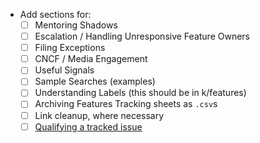 - Add sections for:
  - [ ] Mentoring Shadows
  - [ ] Escalation / Handling Unresponsive Feature Owners
  - [ ] Filing Exceptions
  - [ ] CNCF / Media Engagement
  - [ ] Useful Signals
  - [ ] Sample Searches (examples)
  - [ ] Understanding Labels (this should be in k/features)
  - [ ] Archiving Features Tracking sheets as `.csv`s
  - [ ] Link cleanup, where necessary
  - [ ] [Qualifying a tracked issue](https://github.com/kubernetes/sig-release/issues/124#issuecomment-407140647)
